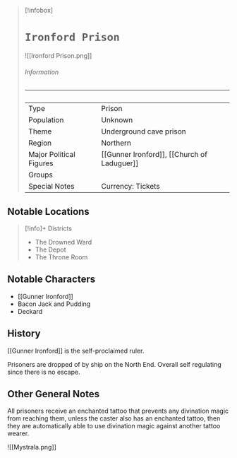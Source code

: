 > [!infobox]
> # `Ironford Prison` 
> ![[Ironford Prison.png]]
> ###### Information
>  ‎  | ‎   |
> ---|---|
> Type | Prison  | 
> Population | Unknown  | 
> Theme | Underground cave prison |
> Region | Northern |
> Major Political Figures | [[Gunner Ironford]], [[Church of Laduguer]] |
> Groups |  |
> Special Notes |Currency: Tickets|

 
 ## Notable Locations
> [!info]+ Districts  
> - The Drowned Ward
> - The Depot
> - The Throne Room

## Notable Characters
- [[Gunner Ironford]]
- Bacon Jack and Pudding
- Deckard

## History
[[Gunner Ironford]] is the self-proclaimed ruler.

Prisoners are dropped of by ship on the North End. Overall self regulating since there is no escape. 

## Other General Notes
All prisoners receive an enchanted tattoo that prevents any divination magic from reaching them, unless the caster also has an enchanted tattoo, then they are automatically able to use divination magic against another tattoo wearer. 

![[Mystrala.png]] 